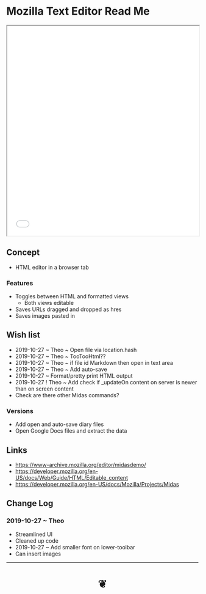 <span style=display:none; >[You are now in a GitHub source code view - click this link to view Read Me file as a web page]( https://theo-armour.github.io/#/snippets/bookmarklets/mozilla-text-editor/README.md "View file as a web page." ) </span>


# Mozilla Text Editor Read Me

<iframe src="mozilla-text-editor-theo.html" style=height:550px;width:100%;></iframe>

## Concept

* HTML editor in a browser tab

### Features

* Toggles between HTML and formatted views
	* Both views editable
* Saves URLs dragged and dropped as hres
* Saves images pasted in

## Wish list

* 2019-10-27 ~ Theo ~ Open file via location.hash
* 2019-10-27 ~ Theo ~ TooTooHtml??
* 2019-10-27 ~ Theo ~ if file id Markdown then open in text area
* 2019-10-27 ~ Theo ~ Add auto-save
* 2019-10-27 ~ Format/pretty print HTML output
* 2019-10-27 ! Theo ~ Add check if _updateOn content on server is newer than on screen content
* Check are there other Midas commands?


### Versions

* Add open and auto-save diary files
* Open Google Docs files and extract the data


## Links

* https://www-archive.mozilla.org/editor/midasdemo/
* https://developer.mozilla.org/en-US/docs/Web/Guide/HTML/Editable_content
* https://developer.mozilla.org/en-US/docs/Mozilla/Projects/Midas

## Change Log

### 2019-10-27 ~ Theo

* Streamlined UI
* Cleaned up code
* 2019-10-27 ~ Add smaller font on lower-toolbar
* Can insert images

***

# <center title="hello!" ><a href=javascript:window.scrollTo(0,0); style=text-decoration:none; > ❦ </a></center>
